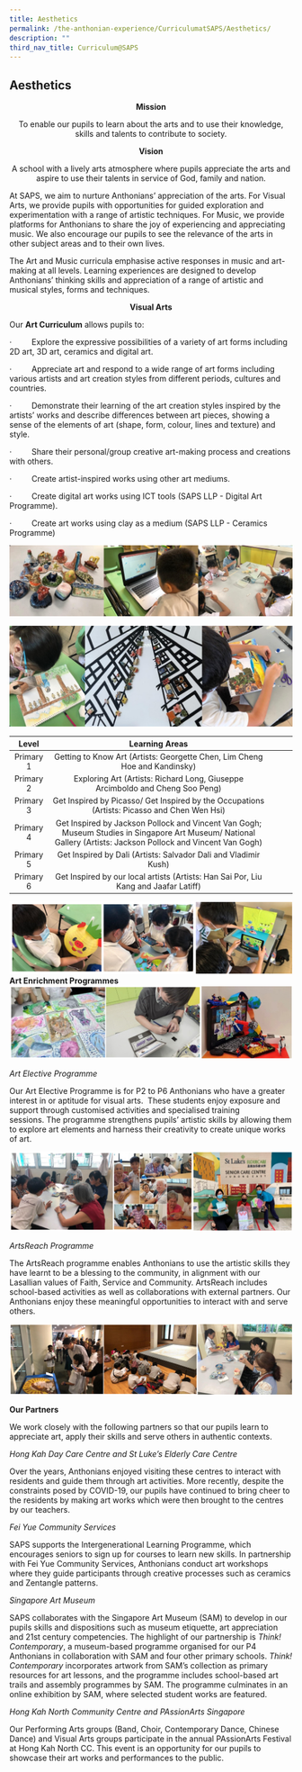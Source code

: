 ```yaml
---
title: Aesthetics
permalink: /the-anthonian-experience/CurriculumatSAPS/Aesthetics/
description: ""
third_nav_title: Curriculum@SAPS
---
```

## Aesthetics 

**<center>Mission</center>**

<center>To enable our pupils to learn about the arts and to use their knowledge, skills and talents to contribute to society.</center>

**<center>Vision</center>**

<center>A school with a lively arts atmosphere where pupils appreciate the arts and aspire to use their talents in service of God, family and nation.</center>

At SAPS, we aim to nurture Anthonians’ appreciation of the arts. For Visual Arts, we provide pupils with opportunities for guided exploration and experimentation with a range of artistic techniques. For Music, we provide platforms for Anthonians to share the joy of experiencing and appreciating music. We also encourage our pupils to see the relevance of the arts in other subject areas and to their own lives.

The Art and Music curricula emphasise active responses in music and art-making at all levels. Learning experiences are designed to develop Anthonians’ thinking skills and appreciation of a range of artistic and musical styles, forms and techniques.

**<center>Visual Arts</center>**

Our **Art Curriculum** allows pupils to:

·         Explore the expressive possibilities of a variety of art forms including 2D art, 3D art, ceramics and digital art.

·         Appreciate art and respond to a wide range of art forms including various artists and art creation styles from different periods, cultures and countries. 

·         Demonstrate their learning of the art creation styles inspired by the artists’ works and describe differences between art pieces, showing a sense of the elements of art (shape, form, colour, lines and texture) and style.

·         Share their personal/group creative art-making process and creations with others.

·         Create artist-inspired works using other art mediums.

·         Create digital art works using ICT tools (SAPS LLP - Digital Art Programme).

·         Create art works using clay as a medium (SAPS LLP - Ceramics Programme)

![](/images/image%20(2).jpg)

![](/images/image%20(3).jpg)

|   Level   |                                                                         Learning Areas                                                                         |   |   |   |
|:---------:|:--------------------------------------------------------------------------------------------------------------------------------------------------------------:|---|---|---|
| Primary 1 | Getting to Know Art (Artists: Georgette Chen, Lim Cheng Hoe and Kandinsky)                                                                                     |   |   |   |
| Primary 2 | Exploring Art (Artists: Richard Long, Giuseppe Arcimboldo and Cheng Soo Peng)                                                                                  |   |   |   |
| Primary 3 | Get Inspired by Picasso/ Get Inspired by the Occupations (Artists: Picasso and Chen Wen Hsi)                                                                   |   |   |   |
| Primary 4 | Get Inspired by Jackson Pollock and Vincent Van Gogh; Museum Studies in Singapore Art Museum/ National Gallery (Artists: Jackson Pollock and Vincent Van Gogh) |   |   |   |
| Primary 5 | Get Inspired by Dali (Artists: Salvador Dali and Vladimir Kush)                                                                                                |   |   |   |
| Primary 6 | Get Inspired by our local artists (Artists: Han Sai Por, Liu Kang and Jaafar Latiff)                                                                           |   |   |   |

![](/images/visualart.png)
**Art Enrichment Programmes**
![](/images/image%20(3).png)

_Art Elective Programme_

Our Art Elective Programme is for P2 to P6 Anthonians who have a greater interest in or aptitude for visual arts.  These students enjoy exposure and support through customised activities and specialised training sessions. The programme strengthens pupils’ artistic skills by allowing them to explore art elements and harness their creativity to create unique works of art.

![](/images/image%20(5).png)

_ArtsReach Programme_

The ArtsReach programme enables Anthonians to use the artistic skills they have learnt to be a blessing to the community, in alignment with our Lasallian values of Faith, Service and Community. ArtsReach includes school-based activities as well as collaborations with external partners. Our Anthonians enjoy these meaningful opportunities to interact with and serve others.

![](/images/image%20(1).png)

**Our Partners**

We work closely with the following partners so that our pupils learn to appreciate art, apply their skills and serve others in authentic contexts.

_Hong Kah Day Care Centre and St Luke’s Elderly Care Centre_

Over the years, Anthonians enjoyed visiting these centres to interact with residents and guide them through art activities. More recently, despite the constraints posed by COVID-19, our pupils have continued to bring cheer to the residents by making art works which were then brought to the centres by our teachers.  

_Fei Yue Community Services_

SAPS supports the Intergenerational Learning Programme, which encourages seniors to sign up for courses to learn new skills. In partnership with Fei Yue Community Services, Anthonians conduct art workshops where they guide participants through creative processes such as ceramics and Zentangle patterns.

_Singapore Art Museum_

SAPS collaborates with the Singapore Art Museum (SAM) to develop in our pupils skills and dispositions such as museum etiquette, art appreciation and 21st century competencies. The highlight of our partnership is _Think! Contemporary_, a museum-based programme organised for our P4 Anthonians in collaboration with SAM and four other primary schools. _Think! Contemporary_ incorporates artwork from SAM’s collection as primary resources for art lessons, and the programme includes school-based art trails and assembly programmes by SAM. The programme culminates in an online exhibition by SAM, where selected student works are featured.

_Hong Kah North Community Centre and PAssionArts Singapore_

Our Performing Arts groups (Band, Choir, Contemporary Dance, Chinese Dance) and Visual Arts groups participate in the annual PAssionArts Festival at Hong Kah North CC. This event is an opportunity for our pupils to showcase their art works and performances to the public.